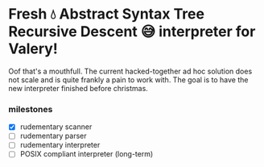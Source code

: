 # Fresh 💧 Abstract Syntax Tree Recursive Descent 😅 interpreter for Valery!

Oof that's a mouthfull. The current hacked-together ad hoc solution does not scale and is quite frankly a pain to work with. The goal is to have the new interpreter finished before christmas.

### milestones
- [x] rudementary scanner
- [ ] rudementary parser
- [ ] rudementary interpreter
- [ ] POSIX compliant interpreter (long-term)
